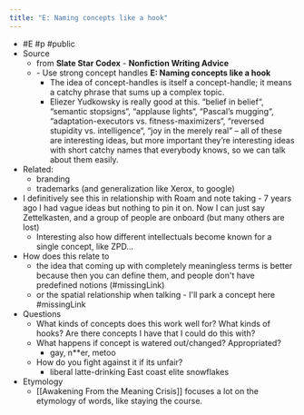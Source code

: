 ```yaml
---
title: "E: Naming concepts like a hook"
---
```


- <a id='JH7TF3gA8'/>#E #p #public
- <a id='St0DGcZmS'/>Source
    - <a id='aaX_ZPbJi'/>from **Slate Star Codex** - **Nonfiction Writing Advice**
    - <a id='RD_XJ0taN'/>- <a id='dEXwinkst'/>Use strong concept handles **E: Naming concepts like a hook**
        - <a id='roOWyeTkq'/>The idea of concept-handles is itself a concept-handle; it means a catchy phrase that sums up a complex topic.
        - <a id='Gp59cQ5Ih'/>Eliezer Yudkowsky is really good at this. “belief in belief“, “semantic stopsigns“, “applause lights“, “Pascal’s mugging“, “adaptation-executors vs. fitness-maximizers“, “reversed stupidity vs. intelligence“, “joy in the merely real” – all of these are interesting ideas, but more important they’re interesting ideas with short catchy names that everybody knows, so we can talk about them easily.
- <a id='_zKG8p-4A'/>Related:
    - <a id='meuOSF1bZ'/>branding
    - <a id='Xx1c2B7oJ'/>trademarks (and generalization like Xerox, to google)
- <a id='ysaQfgo2P'/>I definitively see this in relationship with Roam and note taking - 7 years ago I had vague ideas but nothing to pin it on. Now I can just say Zettelkasten, and a group of people are onboard (but many others are lost)
    - <a id='_vSbPNMy-'/>Interesting also how different intellectuals become known for a single concept, like ZPD...
- <a id='lZcA0T-EX'/>How does this relate to
    - <a id='z1DSQX4C1'/>the idea that coming up with completely meaningless terms is better because then you can define them, and people don't have predefined notions (#missingLink)
    - <a id='SR-6uMrhp'/>or the spatial relationship when talking - I'll park a concept here #missingLink
- <a id='pK4ACLYT6'/>Questions
    - <a id='ck8B0IxiA'/>What kinds of concepts does this work well for? What kinds of hooks? Are there concepts I have that I could do this with?
    - <a id='Cn1bE4E7C'/>What happens if concept is watered out/changed? Appropriated?
        - <a id='iHklwYdIF'/>gay, n**er, metoo
    - <a id='c3NRCng7F'/>How do you fight against it if its unfair?
        - <a id='S27UUjIAB'/>liberal latte-drinking East coast elite snowflakes
- <a id='u15bB1DPX'/>Etymology
    - <a id='FK7EsoZnm'/>[[Awakening From the Meaning Crisis]] focuses a lot on the etymology of words, like staying the course.

